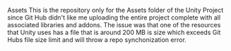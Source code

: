 Assets
This is the repository only for the Assets folder of the Unity Project since Git Hub didn't like me uploading the entire project complete with all associated libraries and addons. The issue was that one of the resources that Unity uses has a file that is around 200 MB is size which exceeds Git Hubs file size limit and will throw a repo synchonization error. 
